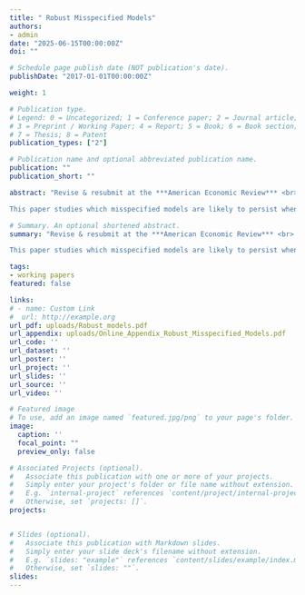 ```yaml
---
title: " Robust Misspecified Models"
authors:
- admin
date: "2025-06-15T00:00:00Z"
doi: ""

# Schedule page publish date (NOT publication's date).
publishDate: "2017-01-01T00:00:00Z"

weight: 1 

# Publication type.
# Legend: 0 = Uncategorized; 1 = Conference paper; 2 = Journal article;
# 3 = Preprint / Working Paper; 4 = Report; 5 = Book; 6 = Book section;
# 7 = Thesis; 8 = Patent
publication_types: ["2"]

# Publication name and optional abbreviated publication name.
publication: ""
publication_short: ""

abstract: "Revise & resubmit at the ***American Economic Review*** <br>  

This paper studies which misspecified models are likely to persist when decision-makers compare them with competing models. The main result characterizes such models based on two features that can be derived from primitives: the model's asymptotic accuracy in predicting the equilibrium distribution of observed outcomes and the “tightness” of the prior around such equilibria. Misspecified models can be robust, persisting against any arbitrary competing model---including the true model---despite decision-makers observing an infinite amount of data. Moreover, simple misspecified models equipped with entrenched priors can be more robust than complex correctly specified models."

# Summary. An optional shortened abstract.
summary: "Revise & resubmit at the ***American Economic Review*** <br>  

This paper studies which misspecified models are likely to persist when decision-makers compare them with competing models. The main result characterizes such models based on two features that can be derived from primitives: the model's asymptotic accuracy in predicting the equilibrium distribution of observed outcomes and the “tightness” of the prior around such equilibria. Misspecified models can be robust, persisting against any arbitrary competing model---including the true model---despite decision-makers observing an infinite amount of data. Moreover, simple misspecified models equipped with entrenched priors can be more robust than complex correctly specified models."

tags:
- working papers
featured: false

links:
# - name: Custom Link
#  url: http://example.org
url_pdf: uploads/Robust_models.pdf
url_appendix: uploads/Online_Appendix_Robust_Misspecified_Models.pdf
url_code: ''
url_dataset: ''
url_poster: ''
url_project: ''
url_slides: ''
url_source: ''
url_video: ''

# Featured image
# To use, add an image named `featured.jpg/png` to your page's folder. 
image:
  caption: ''
  focal_point: ""
  preview_only: false

# Associated Projects (optional).
#   Associate this publication with one or more of your projects.
#   Simply enter your project's folder or file name without extension.
#   E.g. `internal-project` references `content/project/internal-project/index.md`.
#   Otherwise, set `projects: []`.
projects:


# Slides (optional).
#   Associate this publication with Markdown slides.
#   Simply enter your slide deck's filename without extension.
#   E.g. `slides: "example"` references `content/slides/example/index.md`.
#   Otherwise, set `slides: ""`.
slides: 
---
```

